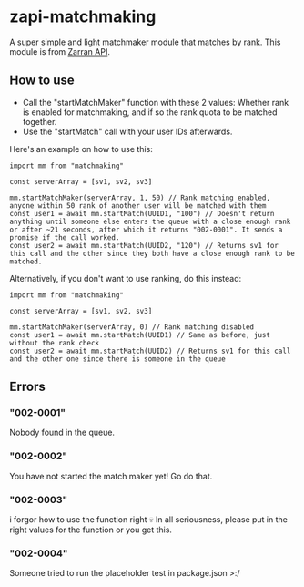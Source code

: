 # zapi-matchmaking
A super simple and light matchmaker module that matches by rank. This module is from [Zarran API](https://glitch.com/edit/#!/zarran-api).

## How to use
- Call the "startMatchMaker" function with these 2 values: Whether rank is enabled for matchmaking, and if so the rank quota to be matched together.
- Use the "startMatch" call with your user IDs afterwards.

Here's an example on how to use this:
```
import mm from "matchmaking"

const serverArray = [sv1, sv2, sv3]

mm.startMatchMaker(serverArray, 1, 50) // Rank matching enabled, anyone within 50 rank of another user will be matched with them
const user1 = await mm.startMatch(UUID1, "100") // Doesn't return anything until someone else enters the queue with a close enough rank or after ~21 seconds, after which it returns "002-0001". It sends a promise if the call worked.
const user2 = await mm.startMatch(UUID2, "120") // Returns sv1 for this call and the other since they both have a close enough rank to be matched.
```

Alternatively, if you don't want to use ranking, do this instead:
```
import mm from "matchmaking"

const serverArray = [sv1, sv2, sv3]

mm.startMatchMaker(serverArray, 0) // Rank matching disabled
const user1 = await mm.startMatch(UUID1) // Same as before, just without the rank check
const user2 = await mm.startMatch(UUID2) // Returns sv1 for this call and the other one since there is someone in the queue
```

## Errors

### "002-0001"
Nobody found in the queue. 

### "002-0002"
You have not started the match maker yet! Go do that.

### "002-0003" 
i forgor how to use the function right :skull:
In all seriousness, please put in the right values for the function or you get this.

### "002-0004"
Someone tried to run the placeholder test in package.json >:/